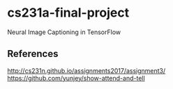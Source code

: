 # cs231a-final-project
Neural Image Captioning in TensorFlow


References
----------
http://cs231n.github.io/assignments2017/assignment3/
https://github.com/yunjey/show-attend-and-tell
